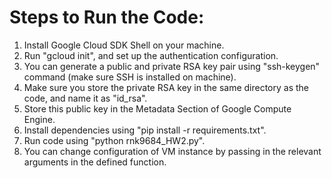 # Steps to Run the Code:

1. Install Google Cloud SDK Shell on your machine.
2. Run "gcloud init", and set up the authentication configuration.
3. You can generate a public and private RSA key pair using "ssh-keygen" command (make sure SSH is installed on machine).
4. Make sure you store the private RSA key in the same directory as the code, and name it as "id_rsa".
5. Store this public key in the Metadata Section of Google Compute Engine.
6. Install dependencies using "pip install -r requirements.txt".
7. Run code using "python rnk9684_HW2.py".
8. You can change configuration of VM instance by passing in the relevant arguments in the defined function.